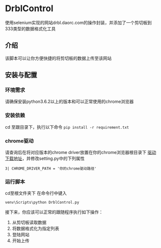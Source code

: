 # DrblControl
使用selenium实现的网站drbl.daorc.com的操作封装，并添加了一个剪切板到333类型的数据格式化工具

## 介绍
该脚本可以让你方便快捷的将剪切板的数据上传至该网站

## 安装与配置
### 环境需求
请确保安装python3.6.2以上的版本和可以正常使用的chrome浏览器

### 安装依赖
cd 至跟目录下，执行以下命令
```pip install -r requirement.txt```

### chrome驱动
请查询后在将对应版本的chrome driver放置在你的chrome浏览器根目录下 [驱动下载地址](http://chromedriver.storage.googleapis.com/index.html)，并修改setting.py中的下列属性

```3| CHROME_DRIVER_PATH = '你的chrome驱动路径'```

### 运行脚本
cd至根文件夹下 在命令行中键入

```venv\Scripts\python DrblControl.py```

接下来，你应该可以正常的跟随程序执行如下操作：

1. 从剪切板读取数据
2. 将数据格式化为指定列表
3. 登陆网站
4. 开始上传
